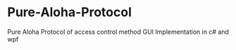 # Pure-Aloha-Protocol
Pure Aloha Protocol of access control method GUI Implementation in c# and wpf
